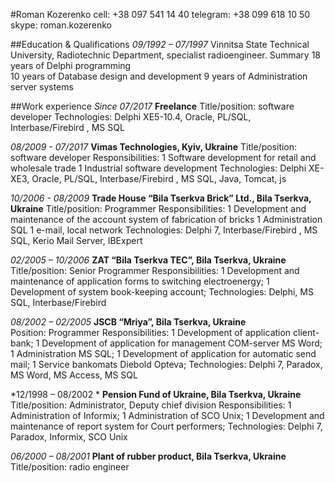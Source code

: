#Roman Kozerenko
cell: +38 097 541 14 40
telegram: +38 099 618 10 50
skype: roman.kozerenko

##Education & Qualifications
*09/1992 – 07/1997* Vinnitsa State Technical University, Radiotechnic Department, specialist radioengineer. 
Summary 
18 years of  Delphi programming 	 
10 years of  Database design and development
9 years of  Administration server systems

##Work experience
*Since 07/2017*
**Freelance**
Title/position: software developer
Technologies: Delphi XE5-10.4, Oracle, PL/SQL, Interbase/Firebird , MS SQL

*08/2009 - 07/2017*
**Vimas Technologies, Kyiv, Ukraine** 
Title/position: software developer
Responsibilities: 
1 Software development for retail and wholesale trade
1 Industrial software development
Technologies: Delphi XE-XE3, Oracle, PL/SQL, Interbase/Firebird , MS SQL, Java, Tomcat, js

*10/2006 - 08/2009*
**Trade House “Bila Tserkva Brick” Ltd., Bila Tserkva, Ukraine** 
Title/position: Programmer
Responsibilities: 
1 Development and maintenance of the account system of fabrication of bricks
1 Administration SQL
1 e-mail, local network
Technologies: Delphi 7, Interbase/Firebird , MS SQL, Kerio Mail Server, IBExpert 

*02/2005 – 10/2006*
**ZAT “Bila Tserkva TEC”, Bila Tserkva, Ukraine**
Title/position: Senior Programmer
Responsibilities: 
1 Development and maintenance of application forms to switching electroenergy; 
1 Development of system book-keeping account;
Technologies: Delphi, MS SQL, Interbase/Firebird  

*08/2002 – 02/2005*
**JSCB “Mriya”, Bila Tserkva, Ukraine**  
Position: Programmer 
Responsibilities: 
1 Development of application client-bank; 
1 Development of application for management COM-server MS Word; 
1 Administration MS SQL; 
1 Development of  application for automatic send mail; 
1 Service bankomats Diebold Opteva;
Technologies: Delphi 7, Paradox,  MS Word, MS Access, MS SQL

*12/1998 – 08/2002	*
**Pension Fund of Ukraine,  Bila Tserkva, Ukraine**
Title/position:  Administrator, Deputy chief division
Responsibilities: 
1 Administration of Informix; 
1 Administration of SCO Unix; 
1 Development and maintenance of report system for Court performers;
Technologies: Delphi 7, Paradox, Informix, SCO Unix

*06/2000 – 08/2001*
**Plant of rubber product, Bila Tserkva, Ukraine**
Title/position: radio engineer